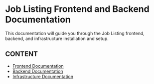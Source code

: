 # Job Listing Frontend and Backend Documentation

This documentation will guide you through the Job Listing frontend, backend, and infrastructure installation and setup.

## CONTENT

- [Frontend Documentation](./fe/app/README.md)
- [Backend Documentation](./be/README.md)
- [Infrastructure Documentation](./infra/ec2/readme.md)
